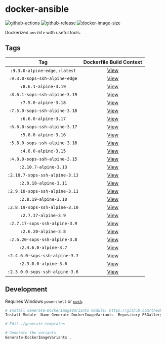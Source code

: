 # docker-ansible

[![github-actions](https://github.com/theohbrothers/docker-ansible/actions/workflows/ci-master-pr.yml/badge.svg?branch=master)](https://github.com/theohbrothers/docker-ansible/actions/workflows/ci-master-pr.yml)
[![github-release](https://img.shields.io/github/v/release/theohbrothers/docker-ansible?style=flat-square)](https://github.com/theohbrothers/docker-ansible/releases/)
[![docker-image-size](https://img.shields.io/docker/image-size/theohbrothers/docker-ansible/latest)](https://hub.docker.com/r/theohbrothers/docker-ansible)

Dockerized `ansible` with useful tools.

## Tags

| Tag | Dockerfile Build Context |
|:-------:|:---------:|
| `:9.3.0-alpine-edge`, `:latest` | [View](variants/9.3.0-alpine-edge) |
| `:9.3.0-sops-ssh-alpine-edge` | [View](variants/9.3.0-sops-ssh-alpine-edge) |
| `:8.6.1-alpine-3.19` | [View](variants/8.6.1-alpine-3.19) |
| `:8.6.1-sops-ssh-alpine-3.19` | [View](variants/8.6.1-sops-ssh-alpine-3.19) |
| `:7.5.0-alpine-3.18` | [View](variants/7.5.0-alpine-3.18) |
| `:7.5.0-sops-ssh-alpine-3.18` | [View](variants/7.5.0-sops-ssh-alpine-3.18) |
| `:6.6.0-alpine-3.17` | [View](variants/6.6.0-alpine-3.17) |
| `:6.6.0-sops-ssh-alpine-3.17` | [View](variants/6.6.0-sops-ssh-alpine-3.17) |
| `:5.8.0-alpine-3.16` | [View](variants/5.8.0-alpine-3.16) |
| `:5.8.0-sops-ssh-alpine-3.16` | [View](variants/5.8.0-sops-ssh-alpine-3.16) |
| `:4.8.0-alpine-3.15` | [View](variants/4.8.0-alpine-3.15) |
| `:4.8.0-sops-ssh-alpine-3.15` | [View](variants/4.8.0-sops-ssh-alpine-3.15) |
| `:2.10.7-alpine-3.13` | [View](variants/2.10.7-alpine-3.13) |
| `:2.10.7-sops-ssh-alpine-3.13` | [View](variants/2.10.7-sops-ssh-alpine-3.13) |
| `:2.9.18-alpine-3.11` | [View](variants/2.9.18-alpine-3.11) |
| `:2.9.18-sops-ssh-alpine-3.11` | [View](variants/2.9.18-sops-ssh-alpine-3.11) |
| `:2.8.19-alpine-3.10` | [View](variants/2.8.19-alpine-3.10) |
| `:2.8.19-sops-ssh-alpine-3.10` | [View](variants/2.8.19-sops-ssh-alpine-3.10) |
| `:2.7.17-alpine-3.9` | [View](variants/2.7.17-alpine-3.9) |
| `:2.7.17-sops-ssh-alpine-3.9` | [View](variants/2.7.17-sops-ssh-alpine-3.9) |
| `:2.6.20-alpine-3.8` | [View](variants/2.6.20-alpine-3.8) |
| `:2.6.20-sops-ssh-alpine-3.8` | [View](variants/2.6.20-sops-ssh-alpine-3.8) |
| `:2.4.6.0-alpine-3.7` | [View](variants/2.4.6.0-alpine-3.7) |
| `:2.4.6.0-sops-ssh-alpine-3.7` | [View](variants/2.4.6.0-sops-ssh-alpine-3.7) |
| `:2.3.0.0-alpine-3.6` | [View](variants/2.3.0.0-alpine-3.6) |
| `:2.3.0.0-sops-ssh-alpine-3.6` | [View](variants/2.3.0.0-sops-ssh-alpine-3.6) |

## Development

Requires Windows `powershell` or [`pwsh`](https://github.com/PowerShell/PowerShell).

```powershell
# Install Generate-DockerImageVariants module: https://github.com/theohbrothers/Generate-DockerImageVariants
Install-Module -Name Generate-DockerImageVariants -Repository PSGallery -Scope CurrentUser -Force -Verbose

# Edit ./generate templates

# Generate the variants
Generate-DockerImageVariants .
```
